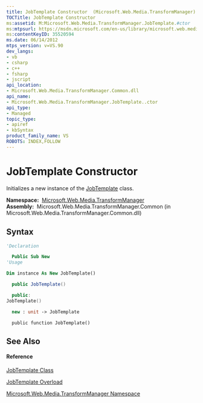 ```yaml
---
title: JobTemplate Constructor  (Microsoft.Web.Media.TransformManager)
TOCTitle: JobTemplate Constructor
ms:assetid: M:Microsoft.Web.Media.TransformManager.JobTemplate.#ctor
ms:mtpsurl: https://msdn.microsoft.com/en-us/library/microsoft.web.media.transformmanager.jobtemplate.jobtemplate(v=VS.90)
ms:contentKeyID: 35520594
ms.date: 06/14/2012
mtps_version: v=VS.90
dev_langs:
- vb
- csharp
- c++
- fsharp
- jscript
api_location:
- Microsoft.Web.Media.TransformManager.Common.dll
api_name:
- Microsoft.Web.Media.TransformManager.JobTemplate..ctor
api_type:
- Managed
topic_type:
- apiref
- kbSyntax
product_family_name: VS
ROBOTS: INDEX,FOLLOW
---
```


# JobTemplate Constructor

Initializes a new instance of the [JobTemplate](jobtemplate-class-microsoft-web-media-transformmanager.md) class.

**Namespace:**  [Microsoft.Web.Media.TransformManager](microsoft-web-media-transformmanager-namespace.md)  
**Assembly:**  Microsoft.Web.Media.TransformManager.Common (in Microsoft.Web.Media.TransformManager.Common.dll)

## Syntax

``` vb
'Declaration

  Public Sub New
'Usage

Dim instance As New JobTemplate()
```

``` csharp
  public JobTemplate()
```

``` c++
  public:
JobTemplate()
```

``` fsharp
  new : unit -> JobTemplate
```

``` jscript
  public function JobTemplate()
```

## See Also

#### Reference

[JobTemplate Class](jobtemplate-class-microsoft-web-media-transformmanager.md)

[JobTemplate Overload](jobtemplate-constructor-microsoft-web-media-transformmanager.md)

[Microsoft.Web.Media.TransformManager Namespace](microsoft-web-media-transformmanager-namespace.md)

